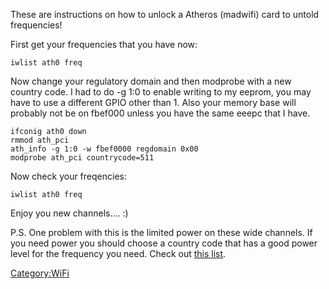 These are instructions on how to unlock a Atheros (madwifi) card to
untold frequencies!

First get your frequencies that you have now:

    iwlist ath0 freq

Now change your regulatory domain and then modprobe with a new country
code. I had to do -g 1:0 to enable writing to my eeprom, you may have to
use a different GPIO other than 1. Also your memory base will probably
not be on fbef000 unless you have the same eeepc that I have.

    ifconig ath0 down
    rmmod ath_pci
    ath_info -g 1:0 -w fbef0000 regdomain 0x00
    modprobe ath_pci countrycode=511

Now check your freqencies:

    iwlist ath0 freq

Enjoy you new channels.... :)

P.S. One problem with this is the limited power on these wide channels.
If you need power you should choose a country code that has a good power
level for the frequency you need. Check out [this
list](http://madwifi-project.org/wiki/UserDocs/CountryCode).

<Category:WiFi>
